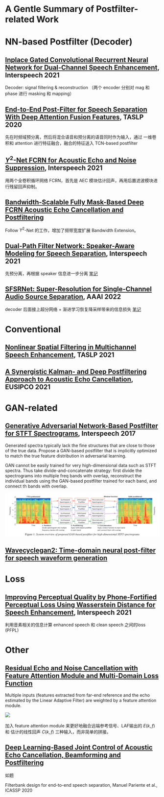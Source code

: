 # A Gentle Summary of Postfilter-related Work

# NN-based Postfilter (Decoder)
## [Inplace Gated Convolutional Recurrent Neural Network for Dual-Channel Speech Enhancement](https://www.isca-speech.org/archive/pdfs/interspeech_2021/liu21f_interspeech.pdf), Interspeech 2021
Decoder: signal filtering & reconstruction （两个 encoder 分别对 mag 和 phase 进行 masking 和 mapping）

## [End-to-End Post-Filter for Speech Separation With Deep Attention Fusion Features](https://ieeexplore.ieee.org/abstract/document/9043689), TASLP 2020
先在时频域预分离，然后将混合语音和预分离的语音同时作为输入，通过 一维卷积和 attention 进行特征融合，融合的特征送入 TCN-based postfilter

## [$Y^2$-Net FCRN for Acoustic Echo and Noise Suppression](https://arxiv.org/abs/2103.17189), Interspeech 2021
用两个全卷积循环网络 FCRN，首先是 AEC 模块估计回声，再用后置滤波模块进行残留回声抑制。

## [Bandwidth-Scalable Fully Mask-Based Deep FCRN Acoustic Echo Cancellation and Postfiltering](https://arxiv.org/abs/2205.04276)
Follow $Y^2$-Net 的工作，增加了频带宽度扩展 Bandwidth Extension。

## [Dual-Path Filter Network: Speaker-Aware Modeling for Speech Separation](https://www.isca-speech.org/archive/pdfs/interspeech_2021/wang21x_interspeech.pdf), Interspeech 2021
先预分离，再根据 speaker 信息进一步分离
[笔记](https://zhuanlan.zhihu.com/p/530248603)

## [SFSRNet: Super-Resolution for Single-Channel Audio Source Separation](https://www.aaai.org/AAAI22Papers/AAAI-1535.RixenJ.pdf), AAAI 2022
decoder 后面接上超分网络 + 渐进学习恢复降采样带来的信息损失
[笔记](https://zhuanlan.zhihu.com/p/532595774)

# Conventional
## [Nonlinear Spatial Filtering in Multichannel Speech Enhancement](https://arxiv.org/abs/2104.11033), TASLP 2021

## [A Synergistic Kalman- and Deep Postfiltering Approach to Acoustic Echo Cancellation](https://arxiv.org/abs/2012.08867), EUSIPCO 2021

# GAN-related
## [Generative Adversarial Network-Based Postfilter for STFT Spectrograms](https://www.isca-speech.org/archive_v0/Interspeech_2017/pdfs/0962.PDF), Interspeech 2017

Generated spectra typically lack the fine structures that are close to those of the true data. Propose a GAN-based postfilter that is implicitly optimized to match the true feature distribution in adversarial learning.

GAN cannot be easily trained for very high-dimensional data such as STFT spectra. Thus take divide-and-concatenate strategy: first divide the spectrograms into multiple freq bands with overlap, reconstruct the individual bands using the GAN-based postfilter trained for each band, and connect th bands with overlap.

![](https://raw.githubusercontent.com/FYJNEVERFOLLOWS/Picture-Bed/main/202205/20220613095620.png)

## [Wavecyclegan2: Time-domain neural post-filter for speech waveform generation](https://arxiv.org/abs/1904.02892)

# Loss
## [Improving Perceptual Quality by Phone-Fortified Perceptual Loss Using Wasserstein Distance for Speech Enhancement](https://www.isca-speech.org/archive/pdfs/interspeech_2021/hsieh21_interspeech.pdf), Interspeech 2021

利用音素相关的信息计算 enhanced speech 和 clean speech 之间的loss (PFPL)


# Other
## [Residual Echo and Noise Cancellation with Feature Attention Module and Multi-Domain Loss Function]()
Multiple inputs (features extracted from far-end reference and the echo estimated by the Linear Adaptive Filter) are weighted by a feature attention module.

![](https://tva1.sinaimg.cn/large/e6c9d24ely1h36paadyagj20ll0c20tr.jpg)

加入 feature attention module 来更好地融合远端参考信号、LAF输出的 $E(k,f)$ 和 估计的线性回声 $C(k,f)$ 三种输入，而非简单的拼接。

## [Deep Learning-Based Joint Control of Acoustic Echo Cancellation, Beamforming and Postfiltering](https://arxiv.org/abs/2203.01793)
如题



Filterbank design for end-to-end speech separation, Manuel Pariente et al., ICASSP 2020

